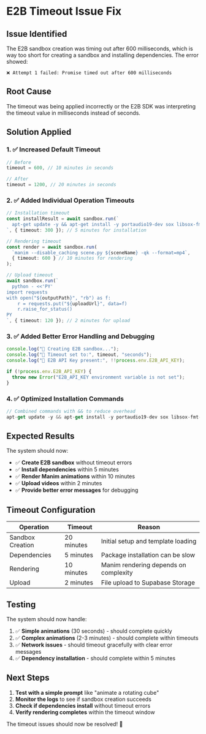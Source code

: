# E2B Timeout Issue Fix

## Issue Identified
The E2B sandbox creation was timing out after 600 milliseconds, which is way too short for creating a sandbox and installing dependencies. The error showed:
```
❌ Attempt 1 failed: Promise timed out after 600 milliseconds
```

## Root Cause
The timeout was being applied incorrectly or the E2B SDK was interpreting the timeout value in milliseconds instead of seconds.

## Solution Applied

### 1. ✅ Increased Default Timeout
```typescript
// Before
timeout = 600, // 10 minutes in seconds

// After  
timeout = 1200, // 20 minutes in seconds
```

### 2. ✅ Added Individual Operation Timeouts
```typescript
// Installation timeout
const installResult = await sandbox.run(`
  apt-get update -y && apt-get install -y portaudio19-dev sox libsox-fmt-all gettext && pip install --upgrade "manim-voiceover[elevenlabs]" manim==0.18.1
`, { timeout: 300 }); // 5 minutes for installation

// Rendering timeout
const render = await sandbox.run(
  `manim --disable_caching scene.py ${sceneName} -qk --format=mp4`,
  { timeout: 600 } // 10 minutes for rendering
);

// Upload timeout
await sandbox.run(`
  python - <<'PY'
import requests
with open("${outputPath}", "rb") as f:
    r = requests.put("${uploadUrl}", data=f)
    r.raise_for_status()
PY
`, { timeout: 120 }); // 2 minutes for upload
```

### 3. ✅ Added Better Error Handling and Debugging
```typescript
console.log("🔹 Creating E2B sandbox...");
console.log("🔹 Timeout set to:", timeout, "seconds");
console.log("🔹 E2B API Key present:", !!process.env.E2B_API_KEY);

if (!process.env.E2B_API_KEY) {
  throw new Error("E2B_API_KEY environment variable is not set");
}
```

### 4. ✅ Optimized Installation Commands
```typescript
// Combined commands with && to reduce overhead
apt-get update -y && apt-get install -y portaudio19-dev sox libsox-fmt-all gettext && pip install --upgrade "manim-voiceover[elevenlabs]" manim==0.18.1
```

## Expected Results

The system should now:
- ✅ **Create E2B sandbox** without timeout errors
- ✅ **Install dependencies** within 5 minutes
- ✅ **Render Manim animations** within 10 minutes
- ✅ **Upload videos** within 2 minutes
- ✅ **Provide better error messages** for debugging

## Timeout Configuration

| Operation | Timeout | Reason |
|-----------|---------|---------|
| Sandbox Creation | 20 minutes | Initial setup and template loading |
| Dependencies | 5 minutes | Package installation can be slow |
| Rendering | 10 minutes | Manim rendering depends on complexity |
| Upload | 2 minutes | File upload to Supabase Storage |

## Testing

The system should now handle:
1. ✅ **Simple animations** (30 seconds) - should complete quickly
2. ✅ **Complex animations** (2-3 minutes) - should complete within timeouts
3. ✅ **Network issues** - should timeout gracefully with clear error messages
4. ✅ **Dependency installation** - should complete within 5 minutes

## Next Steps

1. **Test with a simple prompt** like "animate a rotating cube"
2. **Monitor the logs** to see if sandbox creation succeeds
3. **Check if dependencies install** without timeout errors
4. **Verify rendering completes** within the timeout window

The timeout issues should now be resolved! 🎉
